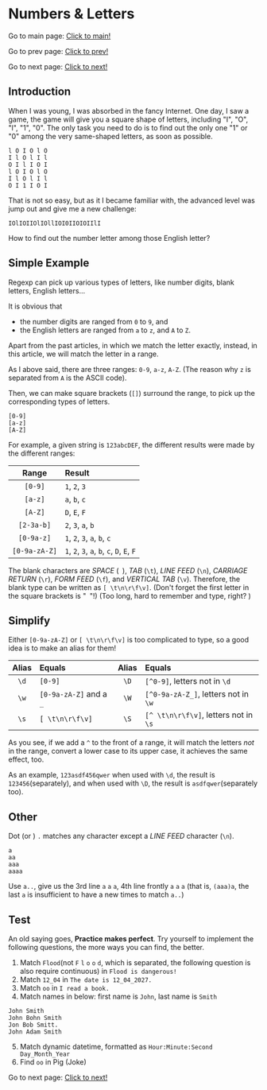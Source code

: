 # Numbers & Letters

Go to main page: [Click to main!](./README.md)

Go to prev page: [Click to prev!](./repeat.md)

Go to next page: [Click to next!](./special_letter.md)

## Introduction

When I was young, I was absorbed in the fancy Internet. One day, I saw a game, the game will give you a square shape of letters, including "I", "O", "l", "1", "0". The only task you need to do is to find out the only one "1" or "0" among the very same-shaped letters, as soon as possible.

```
l O I O l O
I l O l I l
O I l I O I
l O I O l O
I l O l I l
O I 1 I O I
```

That is not so easy, but as it I became familiar with, the advanced level was jump out and give me a new challenge:

```
IOlIOIIOlIOllIOI0IIOIOIIlI
```

How to find out the number letter among those English letter?

## Simple Example

Regexp can pick up various types of letters, like number digits, blank letters, English letters...

It is obvious that

- the number digits are ranged from `0` to `9`, and 
- the English letters are ranged from `a` to `z`, and `A` to `Z`.

Apart from the past articles, in which we match the letter exactly, instead, in this article, we will match the letter in a range.

As I above said, there are three ranges: `0-9`, `a-z`, `A-Z`. (The reason why `z` is separated from `A` is the ASCII code).

Then, we can make square brackets (`[]`) surround the range, to pick up the corresponding types of letters.

```
[0-9]
[a-z]
[A-Z]
```
For example, a given string is `123abcDEF`, the different results were made by the different ranges:

| Range | Result |
| :---: | :--- |
| `[0-9]` | `1`, `2`, `3` |
| `[a-z]` | `a`, `b`, `c` |
| `[A-Z]` | `D`, `E`, `F` |
| `[2-3a-b]` | `2`, `3`, `a`, `b` |
| `[0-9a-z]` | `1`, `2`, `3`, `a`, `b`, `c` |
| `[0-9a-zA-Z]` | `1`, `2`, `3`, `a`, `b`, `c`, `D`, `E`, `F` |

The blank characters are *SPACE* (` `), *TAB* (`\t`), *LINE FEED* (`\n`), *CARRIAGE RETURN* (`\r`), *FORM FEED* (`\f`), and *VERTICAL TAB* (`\v`). Therefore, the blank type can be written as `[ \t\n\r\f\v]`. (Don't forget the first letter in the square brackets is "` `"!) (Too long, hard to remember and type, right? )

## Simplify

Either `[0-9a-zA-Z]` or `[ \t\n\r\f\v]` is too complicated to type, so a good idea is to make an alias for them!

| Alias | Equals | Alias | Equals |
| :---: | :--- | :---: | :--- |
| `\d` | `[0-9]` | `\D` | `[^0-9]`, letters not in `\d` |
| `\w` | `[0-9a-zA-Z]` and a `_` | `\W` | `[^0-9a-zA-Z_]`, letters not in `\w` |
| `\s` | `[ \t\n\r\f\v]` | `\S` | `[^ \t\n\r\f\v]`, letters not in `\s` |

As you see, if we add a `^` to the front of a range, it will match the letters *not* in the range, convert a lower case to its upper case, it achieves the same effect, too.

As an example, `123asdf456qwer` when used with `\d`, the result is `123456`(separately), and when used with `\D`, the result is `asdfqwer`(separately too).

## Other

Dot (or ) `.` matches any character except a *LINE FEED* character (`\n`).

```
a
aa
aaa
aaaa
```
Use `a..`, give us the 3rd line `a` `a` `a`, 4th line frontly `a` `a` `a` (that is, `(aaa)a`, the last `a` is insufficient to have a new times to match `a..`)

## Test

An old saying goes, **Practice makes perfect**. Try yourself to implement the following questions, the more ways you can find, the better.

1. Match `Flood`(not `F` `l` `o` `o` `d`, which is separated, the following question is also require continuous) in `Flood is dangerous!`
2. Match `12_04` in `The date is 12_04_2027.`
3. Match `oo` in `I read a book.`
4. Match names in below: first name is `John`, last name is `Smith`

```
John Smith
John Bohn Smith
Jon Bob Smitt.
John Adam Smith
```

5. Match dynamic datetime, formatted as `Hour:Minute:Second Day_Month_Year`
6. Find `oo` in Pig (Joke)

Go to next page: [Click to next!](./special_letter.md)
